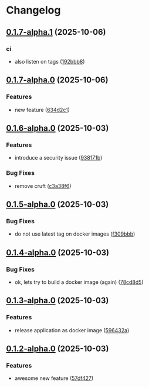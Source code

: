 # Changelog

## [0.1.7-alpha.1](https://github.com/jzandbergen/go-release-please-test/compare/v0.1.7-alpha.0...v0.1.7-alpha.1) (2025-10-06)


### ci

* also listen on tags ([192bbb8](https://github.com/jzandbergen/go-release-please-test/commit/192bbb89fb343fb5770c1d92903204f0de051684))

## [0.1.7-alpha.0](https://github.com/jzandbergen/go-release-please-test/compare/v0.1.6-alpha.0...v0.1.7-alpha.0) (2025-10-06)


### Features

* new feature ([634d2c1](https://github.com/jzandbergen/go-release-please-test/commit/634d2c1a7e9f6b38ef10e6433c1b14484f79e617))

## [0.1.6-alpha.0](https://github.com/jzandbergen/go-release-please-test/compare/v0.1.5-alpha.0...v0.1.6-alpha.0) (2025-10-03)


### Features

* introduce a security issue ([938171b](https://github.com/jzandbergen/go-release-please-test/commit/938171b9bcc4f046cf8c8cbca083d8d37920538e))


### Bug Fixes

* remove cruft ([c3a38f6](https://github.com/jzandbergen/go-release-please-test/commit/c3a38f60d29a46c82e8a823beeb64936a8abb05b))

## [0.1.5-alpha.0](https://github.com/jzandbergen/go-release-please-test/compare/v0.1.4-alpha.0...v0.1.5-alpha.0) (2025-10-03)


### Bug Fixes

* do not use latest tag on docker images ([f309bbb](https://github.com/jzandbergen/go-release-please-test/commit/f309bbbddb7a394eef6e88befc998a7a6484bac8))

## [0.1.4-alpha.0](https://github.com/jzandbergen/go-release-please-test/compare/v0.1.3-alpha.0...v0.1.4-alpha.0) (2025-10-03)


### Bug Fixes

* ok, lets try to build a docker image (again) ([78cd8d5](https://github.com/jzandbergen/go-release-please-test/commit/78cd8d5e98fa07c3fdc378b144d109f943bc49c7))

## [0.1.3-alpha.0](https://github.com/jzandbergen/go-release-please-test/compare/v0.1.2-alpha.0...v0.1.3-alpha.0) (2025-10-03)


### Features

* release application as docker image ([596432a](https://github.com/jzandbergen/go-release-please-test/commit/596432a5ebb29e1a1f0df24e00ad00febf415d1e))

## [0.1.2-alpha.0](https://github.com/jzandbergen/go-release-please-test/compare/v0.1.1-alpha.0...v0.1.2-alpha.0) (2025-10-03)


### Features

* awesome new feature ([57df427](https://github.com/jzandbergen/go-release-please-test/commit/57df427dbc9ba6b2d6a228c59f3dd60bdb08dc49))
